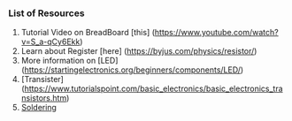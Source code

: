 
### List of Resources
1. Tutorial Video on BreadBoard [this] (https://www.youtube.com/watch?v=S_a-qCy6Ekk)
2. Learn about Register [here] (https://byjus.com/physics/resistor/)
3. More information on [LED] (https://startingelectronics.org/beginners/components/LED/)
4. [Transister] (https://www.tutorialspoint.com/basic_electronics/basic_electronics_transistors.htm)
5. [Soldering](https://drive.google.com/file/d/17BHASxFrliMFSQa6htL4We69Bg7XOTrA/view?usp=sharing)
